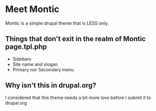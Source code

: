 Meet Montic
================

Montic is a simple drupal theme that is LESS only. 

Things that don't exit in the realm of Montic page.tpl.php
----------------------------------------------------------------

*  Sidebars
*  Site name and slogan
*  Primary nor Secondary menu

Why isn't this in drupal.org?
------------------------------
I considered that this theme needs a bit more love before I submit it to drupal.org
